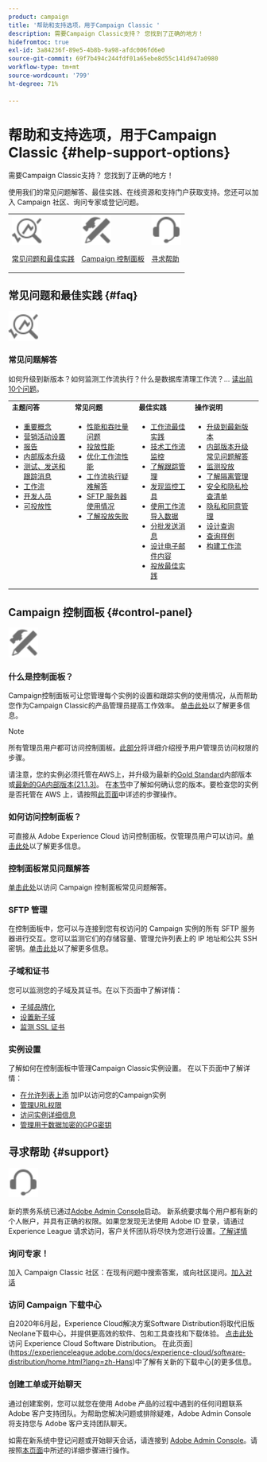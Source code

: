 ```yaml
---
product: campaign
title: '帮助和支持选项，用于Campaign Classic '
description: 需要Campaign Classic支持？ 您找到了正确的地方！
hidefromtoc: true
exl-id: 3a84236f-89e5-4b8b-9a98-afdc006fd6e0
source-git-commit: 69f7b494c244fdf01a65ebe8d55c141d947a0980
workflow-type: tm+mt
source-wordcount: '799'
ht-degree: 71%

---
```


# 帮助和支持选项，用于Campaign Classic {#help-support-options}

需要Campaign Classic支持？ 您找到了正确的地方！

使用我们的常见问题解答、最佳实践、在线资源和支持门户获取支持。您还可以加入 Campaign 社区、询问专家或登记问题。

<table>
    <tr>
        <td><img src="platform/using/assets/do-not-localize/icon-faq.svg" width="60px"><p><a href="#faq">常见问题和最佳实践</a></p></td>
        <td><img src="platform/using/assets/do-not-localize/icon-control-panel.svg" width="60px"><p><a href="#control-panel">Campaign 控制面板</a></p></td>
        <td><img src="platform/using/assets/do-not-localize/icon-support.svg" width="60px"><p><a href="#support">寻求帮助</a></p></td>
    </tr>
</table>

## 常见问题和最佳实践 {#faq}

<img src="platform/using/assets/do-not-localize/icon-faq.svg" width="60px">

### 常见问题解答

如何升级到新版本？如何监测工作流执行？什么是数据库清理工作流？... [读出前10个问题](platform/using/common-questions.md)。

<table>
    <tr><td><strong>主题问答</strong></td><td><strong>常见问题</strong></td><td><strong>最佳实践</strong></td><td><strong>操作说明</strong></td></tr>
    <tr>
    <td valign="top">
        <ul>
        <li><a href="platform/using/faq-key-concepts.md">重要概念</a></li>
        <li><a href="platform/using/faq-campaign-config.md">营销活动设置</a></li>
        <li><a href="platform/using/faq-reporting.md">报告</a></li>
        <li><a href="platform/using/faq-build-upgrade.md">内部版本升级</a></li>
        <li><a href="platform/using/faq-messages.md">测试、发送和跟踪消息</a></li>
        <li><a href="platform/using/faq-workflows.md">工作流</a></li>
        <li><a href="platform/using/faq-developers.md">开发人员</a></li>
        <li><a href="delivery/using/monitoring-deliverability.md">可投放性</a></li>
        </ul>
    </td>
    <td valign="top">
        <ul>
        <li><a href="production/using/performance-and-throughput-issues.md">性能和吞吐量问题</a></li>
        <li><a href="delivery/using/delivery-performances.md">投放性能</a></li>
        <li><a href="workflow/using/workflow-best-practices.md">优化工作流性能</a></li>
        <li><a href="workflow/using/monitoring-workflow-execution.md">工作流执行疑难解答</a></li>
        <li><a href="platform/using/sftp-server-usage.md">SFTP 服务器使用情况</a></li>
        <li><a href="delivery/using/understanding-delivery-failures.md">了解投放失败</a></li>
        </ul>
    </td>
   <td valign="top">
        <ul>
        <li><a href="workflow/using/workflow-best-practices.md">工作流最佳实践</a></li>
        <li><a href="workflow/using/monitoring-technical-workflows.md">技术工作流监控</a></li>
        <li><a href="delivery/using/about-message-tracking.md">了解跟踪管理</a></li>
        <li><a href="production/using/monitoring-guidelines.md">发现监控工具</a></li>
        <li><a href="platform/using/import-export-workflows.md">使用工作流导入数据</a></li>
        <li><a href="delivery/using/steps-sending-the-delivery.md">分批发送消息</a></li>
        <li><a href="delivery/using/defining-the-email-content.md">设计电子邮件内容</a></li>
        <li><a href="delivery/using/delivery-best-practices.md">投放最佳实践</a></li>
        </ul>
    </td>
    <td valign="top">
        <ul>
        <li><a href="production/using/build-upgrade.md">升级到最新版本</a></li>
        <li><a href="platform/using/faq-build-upgrade.md">内部版本升级常见问题解答</a></li>
        <li><a href="delivery/using/about-delivery-monitoring.md">监测投放</a></li>
        <li><a href="delivery/using/understanding-quarantine-management.md">了解隔离管理</a></li>
        <li><a href="installation/using/get-started-security-privacy.md">安全和隐私检查清单</a></li>
        <li><a href="platform/using/privacy-management.md">隐私和同意管理</a></li>
        <li><a href="platform/using/steps-to-create-a-query.md">设计查询</a></li>
        <li><a href="workflow/using/querying-recipient-table.md">查询样例</a></li>
        <li><a href="workflow/using/building-a-workflow.md">构建工作流</a></li>
        </ul>
    </td>
    </tr>
</table>

## Campaign 控制面板 {#control-panel}

<img src="platform/using/assets/do-not-localize/icon-control-panel.svg" width="60px">

### 什么是控制面板？

Campaign控制面板可让您管理每个实例的设置和跟踪实例的使用情况，从而帮助您作为Campaign Classic的产品管理员提高工作效率。
[单击此处](https://experienceleague.adobe.com/docs/control-panel/using/discover-control-panel/key-features.html?lang=zh-Hans)以了解更多信息。

>[!NOTE]
>
>所有管理员用户都可访问控制面板。[此部分](https://experienceleague.adobe.com/docs/control-panel/using/discover-control-panel/managing-permissions.html?lang=zh-Hans#discover-control-panel)将详细介绍授予用户管理员访问权限的步骤。
>
>请注意，您的实例必须托管在AWS上，并升级为最新的[Gold Standard](rn/using/gs-overview.md)内部版本或[最新的GA内部版本(21.1.3)](rn/using/latest-release.md)。 在[本节](platform/using/launching-adobe-campaign.md#getting-your-campaign-version)中了解如何确认您的版本。要检查您的实例是否托管在 AWS 上，请按照[此页面](https://experienceleague.adobe.com/docs/control-panel/using/faq.html)中详述的步骤操作。

### 如何访问控制面板？

可直接从 Adobe Experience Cloud 访问控制面板。仅管理员用户可以访问。[单击此处](https://experienceleague.adobe.com/docs/control-panel/using/discover-control-panel/accessing-control-panel.html?lang=zh-Hans)以了解更多信息。

### 控制面板常见问题解答

[单击此处](https://experienceleague.adobe.com/docs/control-panel/using/faq.html)以访问 Campaign 控制面板常见问题解答。

### SFTP 管理

在控制面板中，您可以与连接到您有权访问的 Campaign 实例的所有 SFTP 服务器进行交互。您可以监测它们的存储容量、管理允许列表上的 IP 地址和公共 SSH 密钥。[单击此处](https://experienceleague.adobe.com/docs/control-panel/using/sftp-management/about-sftp-management.html)以了解更多信息。

### 子域和证书

您可以监测您的子域及其证书。在以下页面中了解详情：
* [子域品牌化](https://experienceleague.adobe.com/docs/control-panel/using/subdomains-and-certificates/subdomains-branding.html?lang=zh-Hans)
* [设置新子域](https://experienceleague.adobe.com/docs/control-panel/using/subdomains-and-certificates/setting-up-new-subdomain.html?lang=zh-Hans)
* [监测 SSL 证书](https://experienceleague.adobe.com/docs/control-panel/using/subdomains-and-certificates/monitoring-ssl-certificates.html?lang=zh-Hans)

### 实例设置

了解如何在控制面板中管理Campaign Classic实例设置。 在以下页面中了解详情：
* [在允许列表上添](https://experienceleague.adobe.com/docs/control-panel/using/instances-settings/ip-allow-listing-instance-access.html?lang=zh-Hans) 加IP以访问您的Campaign实例
* [管理URL权限](https://experienceleague.adobe.com/docs/control-panel/using/instances-settings/url-permissions.html?lang=zh-Hans)
* [访问实例详细信息](https://experienceleague.adobe.com/docs/control-panel/using/instances-settings/instance-details.html?lang=zh-Hans)
* [管理用于数据加密的GPG密钥](https://experienceleague.adobe.com/docs/control-panel/using/instances-settings/gpg-keys-management.html?lang=zh-Hans)

## 寻求帮助 {#support}

<img src="platform/using/assets/do-not-localize/icon-support.svg" width="60px">

新的票务系统已通过[Adobe Admin Console](https://adminconsole.adobe.com/overview)启动。 新系统要求每个用户都有新的个人帐户，并具有正确的权限。如果您发现无法使用 Adobe ID 登录，请通过 Experience League 请求访问，客户关怀团队将尽快为您进行设置。[了解详情](https://helpx.adobe.com/cn/enterprise/using/support-for-experience-cloud.html)

### 询问专家！

加入 Campaign Classic 社区：在现有问题中搜索答案，或向社区提问。[加入对话](https://experienceleaguecommunities.adobe.cadobe-campaign-classic/ct-p/adobe-campaign-classic-community)

### 访问 Campaign 下载中心

自2020年6月起，Experience Cloud解决方案Software Distribution将取代旧版Neolane下载中心，并提供更高效的软件、包和工具查找和下载体验。 [点击此处](https://experience.adobe.com/#/downloads/content/software-distribution/en/campaign.html)访问 Experience Cloud Software Distribution。
在此页面](https://experienceleague.adobe.com/docs/experience-cloud/software-distribution/home.html?lang=zh-Hans)中了解有关新的下载中心[的更多信息。

### 创建工单或开始聊天

通过创建案例，您可以就您在使用 Adobe 产品的过程中遇到的任何问题联系 Adobe 客户支持团队。为帮助您解决问题或排除疑难，Adobe Admin Console 将支持您与 Adobe 客户支持团队聊天。

如需在新系统中登记问题或开始聊天会话，请连接到 [Adobe Admin Console](https://adminconsole.adobe.com/overview)。请按照[本页面](https://helpx.adobe.com/enterprise/using/support-for-experience-cloud.html)中所述的详细步骤进行操作。
